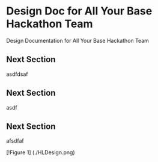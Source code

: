 # Design Doc for All Your Base Hackathon Team
Design Documentation for All Your Base Hackathon Team

## Next Section
asdfdsaf

## Next Section
asdf

## Next Section
afsdfaf

[!Figure 1] (./HLDesign.png) 
